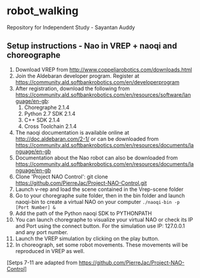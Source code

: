 # robot_walking
Repository for Independent Study - Sayantan Auddy

## Setup instructions - Nao in VREP + naoqi and choreographe

1.  Download VREP from http://www.coppeliarobotics.com/downloads.html
2.  Join the Aldebaran developer program. Register at https://community.ald.softbankrobotics.com/en/developerprogram
3.  After registration, download the following from https://community.ald.softbankrobotics.com/en/resources/software/language/en-gb:
    1. Choregraphe 2.1.4
    2. Python 2.7 SDK 2.1.4 
    3. C++ SDK 2.1.4
    4. Cross Toolchain 2.1.4
4.  The naoqi documentation is available online at http://doc.aldebaran.com/2-1/ or can be downloaded from https://community.ald.softbankrobotics.com/en/resources/documents/language/en-gb
5.  Documentation about the Nao robot can also be downloaded from https://community.ald.softbankrobotics.com/en/resources/documents/language/en-gb
6.  Clone 'Project NAO Control': git clone https://github.com/PierreJac/Project-NAO-Control.git
7.  Launch v-rep and load the scene contained in the Vrep-scene folder
8.  Go to your choregraphe suite folder, then in the bin folder and launch naoqi-bin to create a virtual NAO on your computer
   `./naoqi-bin -p [Port Number] &`
9.  Add the path of the Python naoqi SDK to PYTHONPATH
10. You can launch choregraphe to visualize your virtual NAO or check its IP and Port using the connect button. For the simulation use IP: 127.0.0.1 and any port number.
11. Launch the VREP simulation by clicking on the play button.
12. In choreograph, set some robot movements. These movements will be reproduced in VREP as well.

[Setps 7-11 are adapted from https://github.com/PierreJac/Project-NAO-Control]

